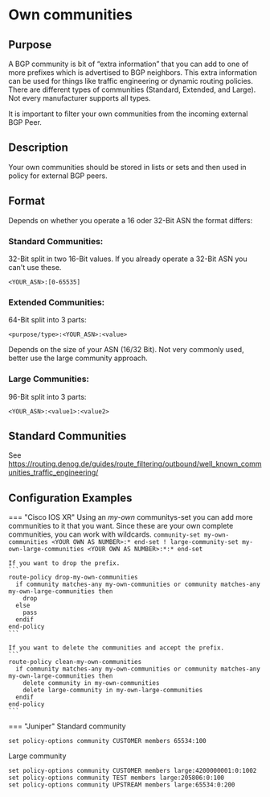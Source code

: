 # Own communities

## Purpose
A BGP community is bit of “extra information” that you can add to one of more prefixes which is advertised to BGP neighbors. This extra information can be used for things like traffic engineering or dynamic routing policies.
There are different types of communities (Standard, Extended, and Large). Not every manufacturer supports all types.

It is important to filter your own communities from the incoming external BGP Peer.

## Description
Your own communities should be stored in lists or sets and then used in policy for external BGP peers.

## Format
Depends on whether you operate a 16 oder 32-Bit ASN the format differs:

### Standard Communities:
32-Bit split in two 16-Bit values. If you already operate a 32-Bit ASN you can't use these.
```
<YOUR_ASN>:[0-65535]
```

### Extended Communities:
64-Bit split into 3 parts:
```
<purpose/type>:<YOUR_ASN>:<value>
```
Depends on the size of your ASN (16/32 Bit). Not very commonly used, better use the large community approach.

### Large Communities:
96-Bit split into 3 parts:
```
<YOUR_ASN>:<value1>:<value2>
```

## Standard Communities
See https://routing.denog.de/guides/route_filtering/outbound/well_known_communities_traffic_engineering/

## Configuration Examples

=== "Cisco IOS XR"
    Using an *my-own* communitys-set you can add  more communities to it that you want. Since these are your own complete communities, you can work with wildcards.
    ```
    community-set my-own-communities
      <YOUR OWN AS NUMBER>:*
    end-set
    !
    large-community-set my-own-large-communities
      <YOUR OWN AS NUMBER>:*:*
    end-set
    ```
    
    If you want to drop the prefix.
    ```
    route-policy drop-my-own-communities
      if community matches-any my-own-communities or community matches-any my-own-large-communities then
        drop
      else
        pass
      endif
    end-policy
    ```

    If you want to delete the communities and accept the prefix.
    ```
    route-policy clean-my-own-communities
      if community matches-any my-own-communities or community matches-any my-own-large-communities then
        delete community in my-own-communities
        delete large-community in my-own-large-communities
      endif
    end-policy
    ```
=== "Juniper"
Standard community
```
set policy-options community CUSTOMER members 65534:100
```

Large community
```
set policy-options community CUSTOMER members large:4200000001:0:1002
set policy-options community TEST members large:205806:0:100
set policy-options community UPSTREAM members large:65534:0:200
```
